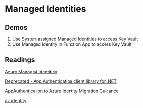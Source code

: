 # Managed Identities

## Demos

1. Use System assigned Managed Identities to access Key Vault
2. Use Managed Identity in Function App to access Key Vault

## Readings

[Azure Managed Identities](https://docs.microsoft.com/en-us/azure/active-directory/managed-identities-azure-resources/)

[Deprecated - App Authentication client library for .NET](https://docs.microsoft.com/en-us/dotnet/api/overview/azure/service-to-service-authentication)

[AppAuthentication to Azure.Identity Migration Guidance](https://learn.microsoft.com/en-us/dotnet/api/overview/azure/app-auth-migration?view=azure-dotnet)

[az identity](https://docs.microsoft.com/en-us/cli/azure/identity?view=azure-cli-latest)
